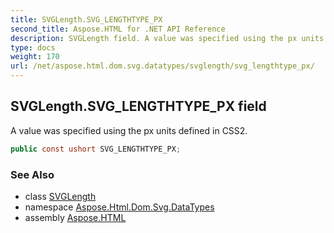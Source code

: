 ```yaml
---
title: SVGLength.SVG_LENGTHTYPE_PX
second_title: Aspose.HTML for .NET API Reference
description: SVGLength field. A value was specified using the px units defined in CSS2
type: docs
weight: 170
url: /net/aspose.html.dom.svg.datatypes/svglength/svg_lengthtype_px/
---
```

## SVGLength.SVG_LENGTHTYPE_PX field

A value was specified using the px units defined in CSS2.

```csharp
public const ushort SVG_LENGTHTYPE_PX;
```

### See Also

* class [SVGLength](../)
* namespace [Aspose.Html.Dom.Svg.DataTypes](../../../aspose.html.dom.svg.datatypes/)
* assembly [Aspose.HTML](../../../)
